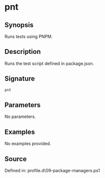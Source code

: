 # pnt

## Synopsis

Runs tests using PNPM.

## Description

Runs the test script defined in package.json.

## Signature

```powershell
pnt
```

## Parameters

No parameters.

## Examples

No examples provided.

## Source

Defined in: profile.d\09-package-managers.ps1
